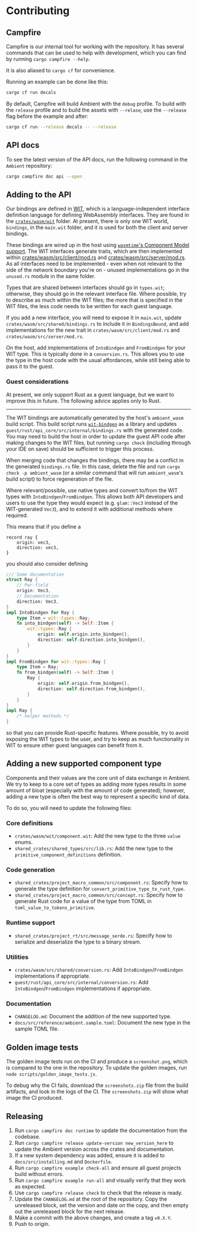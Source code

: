 # Contributing

## Campfire

Campfire is our internal tool for working with the repository. It has several commands that can be used to help with development, which you can find by running `cargo campfire --help`.

It is also aliased to `cargo cf` for convenience.

Running an example can be done like this:

```sh
cargo cf run decals
```

By default, Campfire will build Ambient with the `debug` profile. To build with the `release` profile and to build the assets with `--relase`, use the `--release` flag before the example and after:

```sh
cargo cf run --release decals -- --release
```

## API docs

To see the latest version of the API docs, run the following command in the `Ambient` repository:

```sh
cargo campfire doc api --open
```

## Adding to the API

Our bindings are defined in [WIT](https://github.com/WebAssembly/component-model/blob/main/design/mvp/WIT.md), which is a language-independent interface definition language for defining WebAssembly interfaces.
They are found in the [`crates/wasm/wit`](https://github.com/AmbientRun/Ambient/tree/main/crates/wasm/wit) folder.
At present, there is only one WIT world, `bindings`, in the `main.wit` folder, and it is used for both the client and server bindings.

These bindings are wired up in the host using [`wasmtime`'s Component Model support](https://docs.wasmtime.dev/api/wasmtime/component/index.html).
The WIT interfaces generate traits, which are then implemented within [crates/wasm/src/client/mod.rs](https://github.com/AmbientRun/Ambient/tree/main/crates/wasm/src/client/mod.rs) and [crates/wasm/src/server/mod.rs](https://github.com/AmbientRun/Ambient/tree/main/crates/wasm/src/server/mod.rs). As all interfaces need to be implemented - even when not relevant to the side of the network boundary you're on - unused implementations go in the `unused.rs` module in the same folder.

Types that are shared between interfaces should go in `types.wit`; otherwise, they should go in the relevant interface file. Where possible, try to describe as much within the WIT files; the more that is specified in the WIT files, the less code needs to be written for each guest language.

If you add a new interface, you will need to expose it in `main.wit`, update `crates/wasm/src/shared/bindings.rs` to include it in `BindingsBound`, and add implementations for the new trait in `crates/wasm/src/client/mod.rs` and `crates/wasm/src/server/mod.rs`.

On the host, add implementations of `IntoBindgen` and `FromBindgen` for your WIT type. This is typically done in a `conversion.rs`. This allows you to use the type in the host code with the usual affordances, while still being able to pass it to the guest.

### Guest considerations

At present, we only support Rust as a guest language, but we want to improve this in future. The following advice applies only to Rust.

---

The WIT bindings are automatically generated by the host's `ambient_wasm` build script. This build script runs [`wit-bindgen`](https://github.com/bytecodealliance/wit-bindgen) as a library and updates `guest/rust/api_core/src/internal/bindings.rs` with the generated code. You may need to build the host in order to update the guest API code after making changes to the WIT files, but running `cargo check` (including through your IDE on save) should be sufficient to trigger this process.

When merging code that changes the bindings, there may be a conflict in the generated `bindings.rs` file. In this case, delete the file and run `cargo check -p ambient_wasm` (or a similar command that will run `ambient_wasm`'s build script) to force regeneration of the file.

Where relevant/possible, use native types and convert to/from the WIT types with `IntoBindgen`/`FromBindgen`. This allows both API developers and users to use the type they would expect (e.g. `glam::Vec3` instead of the WIT-generated `Vec3`), and to extend it with additional methods where required.

This means that if you define a

```wit
record ray {
    origin: vec3,
    direction: vec3,
}
```

you should also consider defining

```rust
/// Some documentation
struct Ray {
    // Per-field
    origin: Vec3,
    // Documentation
    direction: Vec3,
}
impl IntoBindgen for Ray {
    type Item = wit::types::Ray;
    fn into_bindgen(self) -> Self::Item {
        wit::types::Ray {
            origin: self.origin.into_bindgen(),
            direction: self.direction.into_bindgen(),
        }
    }
}
impl FromBindgen for wit::types::Ray {
    type Item = Ray;
    fn from_bindgen(self) -> Self::Item {
        Ray {
            origin: self.origin.from_bindgen(),
            direction: self.direction.from_bindgen(),
        }
    }
}
impl Ray {
    /* helper methods */
}
```

so that you can provide Rust-specific features. Where possible, try to avoid exposing the WIT types to the user, and try to keep as much functionality in WIT to ensure other guest languages can benefit from it.

## Adding a new supported component type

Components and their values are the core unit of data exchange in Ambient. We try to keep to a core set of types as adding more types results in some amount of bloat (especially with the amount of code generated); however, adding a new type is often the best way to represent a specific kind of data.

To do so, you will need to update the following files:

### Core definitions

- `crates/wasm/wit/component.wit`: Add the new type to the three `value` enums.
- `shared_crates/shared_types/src/lib.rs`: Add the new type to the `primitive_component_definitions` definition.

### Code generation

- `shared_crates/project_macro_common/src/component.rs`: Specify how to generate the type definition for `convert_primitive_type_to_rust_type`.
- `shared_crates/project_macro_common/src/concept.rs`: Specify how to generate Rust code for a value of the type from TOML in `toml_value_to_tokens_primitive`.

### Runtime support

- `shared_crates/project_rt/src/message_serde.rs`: Specify how to serialize and deserialize the type to a binary stream.

### Utilities

- `crates/wasm/src/shared/conversion.rs`: Add `IntoBindgen`/`FromBindgen` implementations if appropriate.
- `guest/rust/api_core/src/internal/conversion.rs`: Add `IntoBindgen`/`FromBindgen` implementations if appropriate.

### Documentation

- `CHANGELOG.md`: Document the addition of the new supported type.
- `docs/src/reference/ambient.sample.toml`: Document the new type in the sample TOML file.

## Golden image tests

The golden image tests run on the CI and produce a `screenshot.png`, which is compared to the one in the repository.
To update the golden images, run `node scripts/golden_image_tests.js`.

To debug why the CI fails, download the `screenshots.zip` file from the build artifacts, and look in the logs of the CI.
The `screenshots.zip` will show what image the CI produced.

## Releasing

1. Run `cargo campfire doc runtime` to update the documentation from the codebase.
2. Run `cargo campfire release update-version new_version_here` to update the Ambient version across the crates and documentation.
3. If a new system dependency was added, ensure it is added to `docs/src/installing.md` and `Dockerfile`.
4. Run `cargo campfire example check-all` and ensure all guest projects build without errors.
5. Run `cargo campfire example run-all` and visually verify that they work as expected.
6. Use `cargo campfire release check` to check that the release is ready.
7. Update the `CHANGELOG.md` at the root of the repository. Copy the unreleased block, set the version and date on the copy, and then empty out the unreleased block for the next release.
8. Make a commit with the above changes, and create a tag `v0.X.Y`.
9. Push to origin.
